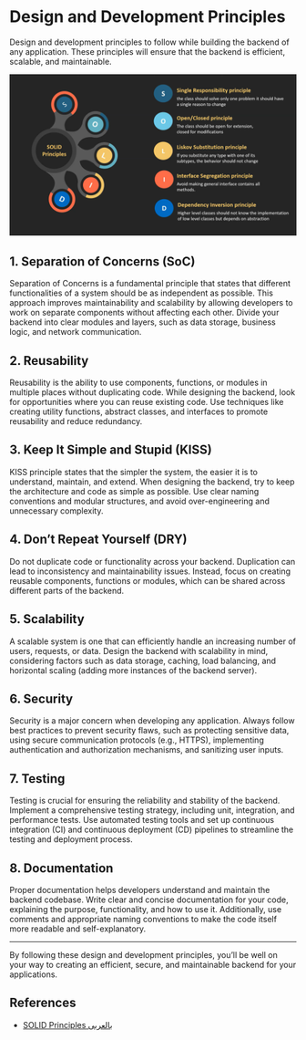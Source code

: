 # Design and Development Principles

Design and development principles to follow while building the backend of any application. These principles will ensure that the backend is efficient, scalable, and maintainable.

<img src="image.png" alt="S.O.I.L.D" width="720"/>

## 1. Separation of Concerns (SoC)

Separation of Concerns is a fundamental principle that states that different functionalities of a system should be as independent as possible. This approach improves maintainability and scalability by allowing developers to work on separate components without affecting each other. Divide your backend into clear modules and layers, such as data storage, business logic, and network communication.

## 2. Reusability

Reusability is the ability to use components, functions, or modules in multiple places without duplicating code. While designing the backend, look for opportunities where you can reuse existing code. Use techniques like creating utility functions, abstract classes, and interfaces to promote reusability and reduce redundancy.

## 3. Keep It Simple and Stupid (KISS)

KISS principle states that the simpler the system, the easier it is to understand, maintain, and extend. When designing the backend, try to keep the architecture and code as simple as possible. Use clear naming conventions and modular structures, and avoid over-engineering and unnecessary complexity.

## 4. Don’t Repeat Yourself (DRY)

Do not duplicate code or functionality across your backend. Duplication can lead to inconsistency and maintainability issues. Instead, focus on creating reusable components, functions or modules, which can be shared across different parts of the backend.

## 5. Scalability

A scalable system is one that can efficiently handle an increasing number of users, requests, or data. Design the backend with scalability in mind, considering factors such as data storage, caching, load balancing, and horizontal scaling (adding more instances of the backend server).

## 6. Security

Security is a major concern when developing any application. Always follow best practices to prevent security flaws, such as protecting sensitive data, using secure communication protocols (e.g., HTTPS), implementing authentication and authorization mechanisms, and sanitizing user inputs.

## 7. Testing

Testing is crucial for ensuring the reliability and stability of the backend. Implement a comprehensive testing strategy, including unit, integration, and performance tests. Use automated testing tools and set up continuous integration (CI) and continuous deployment (CD) pipelines to streamline the testing and deployment process.

## 8. Documentation

Proper documentation helps developers understand and maintain the backend codebase. Write clear and concise documentation for your code, explaining the purpose, functionality, and how to use it. Additionally, use comments and appropriate naming conventions to make the code itself more readable and self-explanatory.

---

By following these design and development principles, you’ll be well on your way to creating an efficient, secure, and maintainable backend for your applications.

## References

- [SOLID Principles بالعربى](https://youtube.com/playlist?list=PLnqAlQ9hFYdflFSS4NigVB7aSoYPNwHTL&si=n1cbGcFuxz__TpmL)
